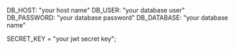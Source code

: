DB_HOST: "your host name"
DB_USER: "your database user"
DB_PASSWORD: "your database password"
DB_DATABASE: "your database name"


SECRET_KEY = "your jwt secret key";
